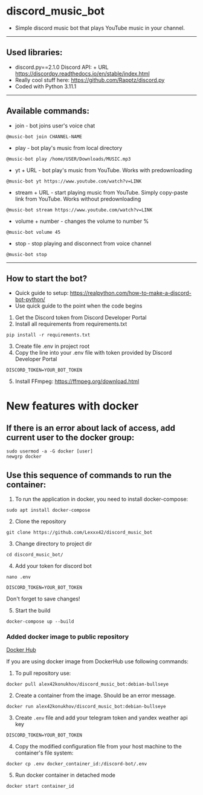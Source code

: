 # discord_music_bot

+ Simple discord music bot that plays YouTube music in your channel.

---

## Used libraries:

+ discord.py==2.1.0
  Discord API: + URL https://discordpy.readthedocs.io/en/stable/index.html
+ Really cool stuff here: https://github.com/Rapptz/discord.py
+ Coded with Python 3.11.1

---

## Available commands:

+ join - bot joins user's voice chat

``` shell
@music-bot join CHANNEL-NAME
```

+ play - bot play's music from local directory

``` shell
@music-bot play /home/USER/Downloads/MUSIC.mp3
```

+ yt + URL - bot play's music from YouTube. Works with predownloading

``` shell
@music-bot yt https://www.youtube.com/watch?v=LINK
```

+ stream + URL - start playing music from YouTube. Simply copy-paste link from YouTube. Works without predownloading

``` shell
@music-bot stream https://www.youtube.com/watch?v=LINK
```

+ volume + number - changes the volume to number %

``` shell
@music-bot volume 45
```

+ stop - stop playing and disconnect from voice channel

``` shell
@music-bot stop
```

---

## How to start the bot?

+ Quick guide to setup: https://realpython.com/how-to-make-a-discord-bot-python/
+ Use quick guide to the point when the code begins

1. Get the Discord token from Discord Developer Portal
2. Install all requirements from requirements.txt

``` shell
pip install -r requirements.txt  
```

3. Create file .env in project root
4. Copy the line into your .env file with token provided by Discord Developer Portal

``` shell
DISCORD_TOKEN=YOUR_BOT_TOKEN  
```

5. Install FFmpeg: https://ffmpeg.org/download.html

# New features with docker

## If there is an error about lack of access, add current user to the docker group:

```shell
sudo usermod -a -G docker [user]
newgrp docker
```

## Use this sequence of commands to run the container:

1. To run the application in docker, you need to install docker-compose:

```shell
sudo apt install docker-compose 
```

2. Clone the repository

```shell
git clone https://github.com/Lexxx42/discord_music_bot
```

3. Change directory to project dir

```shell
cd discord_music_bot/
```

4. Add your token for discord bot

```shell
nano .env
```

```
DISCORD_TOKEN=YOUR_BOT_TOKEN
```

Don't forget to save changes!

5. Start the build

```shell
docker-compose up --build
```

### Added docker image to public repository

[Docker Hub](https://hub.docker.com/repository/docker/alex42konukhov/discord_music_bot/general)

If you are using docker image from DockerHub use following commands:

1. To pull repository use:

```docker
docker pull alex42konukhov/discord_music_bot:debian-bullseye
```

2. Create a container from the image. Should be an error message.

```docker
docker run alex42konukhov/discord_music_bot:debian-bullseye
```

3. Create `.env` file and add your telegram token and yandex weather api key

```
DISCORD_TOKEN=YOUR_BOT_TOKEN 
```

4. Copy the modified configuration file from your host machine to the container's file system:

```docker
docker cp .env docker_container_id:/discord-bot/.env
```

5. Run docker container in detached mode

```docker
docker start container_id
```
